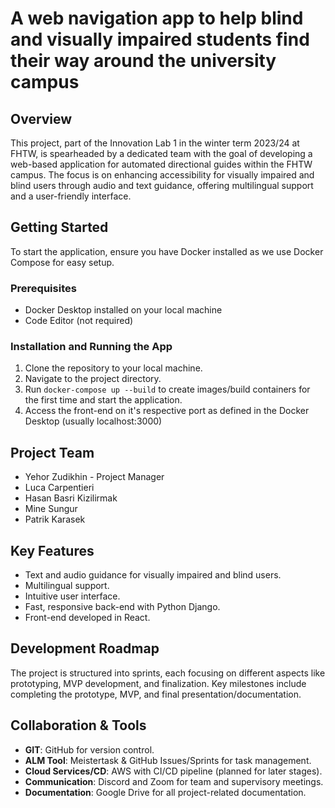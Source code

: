 # A web navigation app to help blind and visually impaired students find their way around the university campus   

## Overview   
This project, part of the Innovation Lab 1 in the winter term 2023/24 at FHTW, is spearheaded by a dedicated team with the goal of developing a web-based application for automated directional guides within the FHTW campus. The focus is on enhancing accessibility for visually impaired and blind users through audio and text guidance, offering multilingual support and a user-friendly interface.     

## Getting Started   
To start the application, ensure you have Docker installed as we use Docker Compose for easy setup. 

### Prerequisites   
- Docker Desktop installed on your local machine
- Code Editor (not required)   

### Installation and Running the App    
1. Clone the repository to your local machine.    
2. Navigate to the project directory.    
3. Run `docker-compose up --build` to create images/build containers for the first time and start the application.    
4. Access the front-end on it's respective port as defined in the Docker Desktop (usually localhost:3000)    

## Project Team
- Yehor Zudikhin - Project Manager
- Luca Carpentieri
- Hasan Basri Kizilirmak
- Mine Sungur
- Patrik Karasek

## Key Features
- Text and audio guidance for visually impaired and blind users.
- Multilingual support.
- Intuitive user interface.
- Fast, responsive back-end with Python Django.
- Front-end developed in React.

## Development Roadmap
The project is structured into sprints, each focusing on different aspects like prototyping, MVP development, and finalization. Key milestones include completing the prototype, MVP, and final presentation/documentation.

## Collaboration & Tools
- **GIT**: GitHub for version control.
- **ALM Tool**: Meistertask & GitHub Issues/Sprints for task management.
- **Cloud Services/CD**: AWS with CI/CD pipeline (planned for later stages).
- **Communication**: Discord and Zoom for team and supervisory meetings.
- **Documentation**: Google Drive for all project-related documentation.
